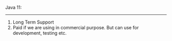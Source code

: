 Java 11:
****
1. Long Term Support
2. Paid if we are using in commercial purpose. But can use for development, testing etc.
